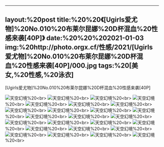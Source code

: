﻿---
layout:%20post
title:%20%20《[Ugirls爱尤物]%20No.010%20布莱尔昆娜%20D杯混血%20性感来袭[40P]》
date:%20%20%202021-01-03
img:%20http://photo.orgx.cf/性感/2021/[Ugirls爱尤物]%20No.010%20布莱尔昆娜%20D杯混血%20性感来袭[40P]/000.jpg
tags:%20[美女,%20性感,%20泳衣]
---

[Ugirls爱尤物]%20No.010%20布莱尔昆娜%20D杯混血%20性感来袭[40P]



![天空幻境](http://photo.orgx.cf/性感/2021/[Ugirls爱尤物]%20No.010%20布莱尔昆娜%20D杯混血%20性感来袭[40P]/001.jpg%20''天空幻境'')%20<br>
![天空幻境](http://photo.orgx.cf/性感/2021/[Ugirls爱尤物]%20No.010%20布莱尔昆娜%20D杯混血%20性感来袭[40P]/002.jpg%20''天空幻境'')%20<br>
![天空幻境](http://photo.orgx.cf/性感/2021/[Ugirls爱尤物]%20No.010%20布莱尔昆娜%20D杯混血%20性感来袭[40P]/003.jpg%20''天空幻境'')%20<br>
![天空幻境](http://photo.orgx.cf/性感/2021/[Ugirls爱尤物]%20No.010%20布莱尔昆娜%20D杯混血%20性感来袭[40P]/004.jpg%20''天空幻境'')%20<br>
![天空幻境](http://photo.orgx.cf/性感/2021/[Ugirls爱尤物]%20No.010%20布莱尔昆娜%20D杯混血%20性感来袭[40P]/005.jpg%20''天空幻境'')%20<br>
![天空幻境](http://photo.orgx.cf/性感/2021/[Ugirls爱尤物]%20No.010%20布莱尔昆娜%20D杯混血%20性感来袭[40P]/006.jpg%20''天空幻境'')%20<br>
![天空幻境](http://photo.orgx.cf/性感/2021/[Ugirls爱尤物]%20No.010%20布莱尔昆娜%20D杯混血%20性感来袭[40P]/007.jpg%20''天空幻境'')%20<br>
![天空幻境](http://photo.orgx.cf/性感/2021/[Ugirls爱尤物]%20No.010%20布莱尔昆娜%20D杯混血%20性感来袭[40P]/008.jpg%20''天空幻境'')%20<br>
![天空幻境](http://photo.orgx.cf/性感/2021/[Ugirls爱尤物]%20No.010%20布莱尔昆娜%20D杯混血%20性感来袭[40P]/009.jpg%20''天空幻境'')%20<br>
![天空幻境](http://photo.orgx.cf/性感/2021/[Ugirls爱尤物]%20No.010%20布莱尔昆娜%20D杯混血%20性感来袭[40P]/010.jpg%20''天空幻境'')%20<br>
![天空幻境](http://photo.orgx.cf/性感/2021/[Ugirls爱尤物]%20No.010%20布莱尔昆娜%20D杯混血%20性感来袭[40P]/011.jpg%20''天空幻境'')%20<br>
![天空幻境](http://photo.orgx.cf/性感/2021/[Ugirls爱尤物]%20No.010%20布莱尔昆娜%20D杯混血%20性感来袭[40P]/012.jpg%20''天空幻境'')%20<br>
![天空幻境](http://photo.orgx.cf/性感/2021/[Ugirls爱尤物]%20No.010%20布莱尔昆娜%20D杯混血%20性感来袭[40P]/013.jpg%20''天空幻境'')%20<br>
![天空幻境](http://photo.orgx.cf/性感/2021/[Ugirls爱尤物]%20No.010%20布莱尔昆娜%20D杯混血%20性感来袭[40P]/014.jpg%20''天空幻境'')%20<br>
![天空幻境](http://photo.orgx.cf/性感/2021/[Ugirls爱尤物]%20No.010%20布莱尔昆娜%20D杯混血%20性感来袭[40P]/015.jpg%20''天空幻境'')%20<br>
![天空幻境](http://photo.orgx.cf/性感/2021/[Ugirls爱尤物]%20No.010%20布莱尔昆娜%20D杯混血%20性感来袭[40P]/016.jpg%20''天空幻境'')%20<br>
![天空幻境](http://photo.orgx.cf/性感/2021/[Ugirls爱尤物]%20No.010%20布莱尔昆娜%20D杯混血%20性感来袭[40P]/017.jpg%20''天空幻境'')%20<br>
![天空幻境](http://photo.orgx.cf/性感/2021/[Ugirls爱尤物]%20No.010%20布莱尔昆娜%20D杯混血%20性感来袭[40P]/018.jpg%20''天空幻境'')%20<br>
![天空幻境](http://photo.orgx.cf/性感/2021/[Ugirls爱尤物]%20No.010%20布莱尔昆娜%20D杯混血%20性感来袭[40P]/019.jpg%20''天空幻境'')%20<br>
![天空幻境](http://photo.orgx.cf/性感/2021/[Ugirls爱尤物]%20No.010%20布莱尔昆娜%20D杯混血%20性感来袭[40P]/020.jpg%20''天空幻境'')%20<br>
![天空幻境](http://photo.orgx.cf/性感/2021/[Ugirls爱尤物]%20No.010%20布莱尔昆娜%20D杯混血%20性感来袭[40P]/021.jpg%20''天空幻境'')%20<br>
![天空幻境](http://photo.orgx.cf/性感/2021/[Ugirls爱尤物]%20No.010%20布莱尔昆娜%20D杯混血%20性感来袭[40P]/022.jpg%20''天空幻境'')%20<br>
![天空幻境](http://photo.orgx.cf/性感/2021/[Ugirls爱尤物]%20No.010%20布莱尔昆娜%20D杯混血%20性感来袭[40P]/023.jpg%20''天空幻境'')%20<br>
![天空幻境](http://photo.orgx.cf/性感/2021/[Ugirls爱尤物]%20No.010%20布莱尔昆娜%20D杯混血%20性感来袭[40P]/024.jpg%20''天空幻境'')%20<br>
![天空幻境](http://photo.orgx.cf/性感/2021/[Ugirls爱尤物]%20No.010%20布莱尔昆娜%20D杯混血%20性感来袭[40P]/025.jpg%20''天空幻境'')%20<br>